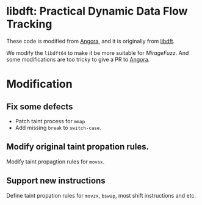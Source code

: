 # libdft: Practical Dynamic Data Flow Tracking

These code is modified from [Angora](https://github.com/AngoraFuzzer/libdft64), and it is originally from [libdft](https://www.cs.columbia.edu/~vpk/research/libdft/).

We modify the `libdft64` to make it be more suitable for *MirageFuzz*. And some modifications are too tricky to give a PR to [Angora](https://github.com/AngoraFuzzer/libdft64).

# Modification
## Fix some defects
- Patch taint process for `mmap`
- Add missing `break` to `switch-case`.
## Modify original taint propation rules.
Modify taint propagtion rules for `movsx`.
## Support new instructions
Define taint propation rules for `movzx`, `bswap`, most shift instructions and etc.


